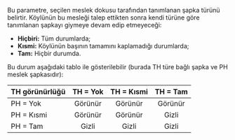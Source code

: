 Bu parametre, seçilen meslek dokusu tarafından tanımlanan şapka türünü belirtir. Köylünün bu mesleği talep ettikten sonra kendi türüne göre tanımlanan şapkayı giymeye devam edip etmeyeceği:
* **Hiçbiri:** Tüm durumlarda;
* **Kısmi:** Köylünün başının tamamını kaplamadığı durumlarda;
* **Tam:** Hiçbir durumda.

Bu durum aşağıdaki tablo ile gösterilebilir (burada TH türe bağlı şapka ve PH meslek şapkasıdır):

| TH görünürlüğü | TH = Yok | TH = Kısmi | TH = Tam |
| -------------- |:--------:|:----------:|:--------:|
| PH = Yok       | Görünür  |  Görünür   | Görünür  |
| PH = Kısmi     | Görünür  |  Görünür   |  Gizli   |
| PH = Tam       |  Gizli   |   Gizli    |  Gizli   |